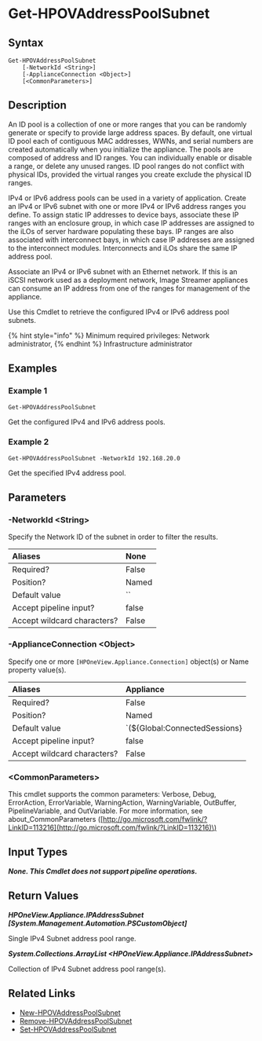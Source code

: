 ﻿---
description: Retrieve address pool subnet information.
---

# Get-HPOVAddressPoolSubnet

## Syntax

```text
Get-HPOVAddressPoolSubnet
    [-NetworkId <String>]
    [-ApplianceConnection <Object>]
    [<CommonParameters>]
```

## Description

An ID pool is a collection of one or more ranges that you can be randomly generate or specify to provide large address spaces. By default, one virtual ID pool each of contiguous MAC addresses, WWNs, and serial numbers are created automatically when you initialize the appliance. The pools are composed of address and ID ranges. You can individually enable or disable a range, or delete any unused ranges. ID pool ranges do not conflict with physical IDs, provided the virtual ranges you create exclude the physical ID ranges.

IPv4 or IPv6 address pools can be used in a variety of application.  Create an IPv4 or IPv6 subnet with one or more IPv4 or IPv6 address ranges you define. To assign static IP addresses to device bays, associate these IP ranges with an enclosure group, in which case IP addresses are assigned to the iLOs of server hardware populating these bays. IP ranges are also associated with interconnect bays, in which case IP addresses are assigned to the interconnect modules. Interconnects and iLOs share the same IP address pool.

Associate an IPv4 or IPv6 subnet with an Ethernet network. If this is an iSCSI network used as a deployment network, Image Streamer appliances can consume an IP address from one of the ranges for management of the appliance.

Use this Cmdlet to retrieve the configured IPv4 or IPv6 address pool subnets.

{% hint style="info" %}
Minimum required privileges: Network administrator,
{% endhint %}
 Infrastructure administrator
## Examples

###  Example 1 

```text
Get-HPOVAddressPoolSubnet
```

Get the configured IPv4 and IPv6 address pools.

###  Example 2 

```text
Get-HPOVAddressPoolSubnet -NetworkId 192.168.20.0
```

Get the specified IPv4 address pool.

## Parameters

### -NetworkId &lt;String&gt;

Specify the Network ID of the subnet in order to filter the results.

| Aliases | None |
| :--- | :--- |
| Required? | False |
| Position? | Named |
| Default value | `` |
| Accept pipeline input? | false |
| Accept wildcard characters? | False |

### -ApplianceConnection &lt;Object&gt;

Specify one or more `[HPOneView.Appliance.Connection]` object(s) or Name property value(s).

| Aliases | Appliance |
| :--- | :--- |
| Required? | False |
| Position? | Named |
| Default value | `(${Global:ConnectedSessions} | ? Default)` |
| Accept pipeline input? | false |
| Accept wildcard characters? | False |

### &lt;CommonParameters&gt;

This cmdlet supports the common parameters: Verbose, Debug, ErrorAction, ErrorVariable, WarningAction, WarningVariable, OutBuffer, PipelineVariable, and OutVariable. For more information, see about\_CommonParameters \([http://go.microsoft.com/fwlink/?LinkID=113216](http://go.microsoft.com/fwlink/?LinkID=113216)\)

## Input Types

_**None.  This Cmdlet does not support pipeline operations.**_

## Return Values

_**HPOneView.Appliance.IPAddressSubnet [System.Management.Automation.PSCustomObject]**_

Single IPv4 Subnet address pool range.

_**System.Collections.ArrayList <HPOneView.Appliance.IPAddressSubnet>**_

Collection of IPv4 Subnet address pool range(s).

## Related Links

* [New-HPOVAddressPoolSubnet](new-hpovaddresspoolsubnet.md)
* [Remove-HPOVAddressPoolSubnet](remove-hpovaddresspoolsubnet.md)
* [Set-HPOVAddressPoolSubnet](set-hpovaddresspoolsubnet.md)
